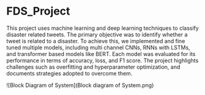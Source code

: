 # FDS_Project

This project uses machine learning and deep learning techniques to classify disaster related tweets. The primary objective was to identify whether a tweet is related to a disaster. To achieve this, we implemented and fine tuned multiple models, including multi channel CNNs, RNNs with LSTMs, and transformer based models like BERT. Each model was evaluated for its performance in terms of accuracy, loss, and F1 score. The project highlights challenges such as overfitting and hyperparameter optimization, and documents strategies adopted to overcome them.

![Block Diagram of System](Block diagram of System.png)